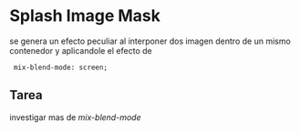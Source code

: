 # Splash Image Mask
se genera un efecto peculiar al interponer dos imagen dentro de un mismo contenedor y aplicandole el efecto de 
```
 mix-blend-mode: screen;
```

## Tarea
investigar mas de *mix-blend-mode*